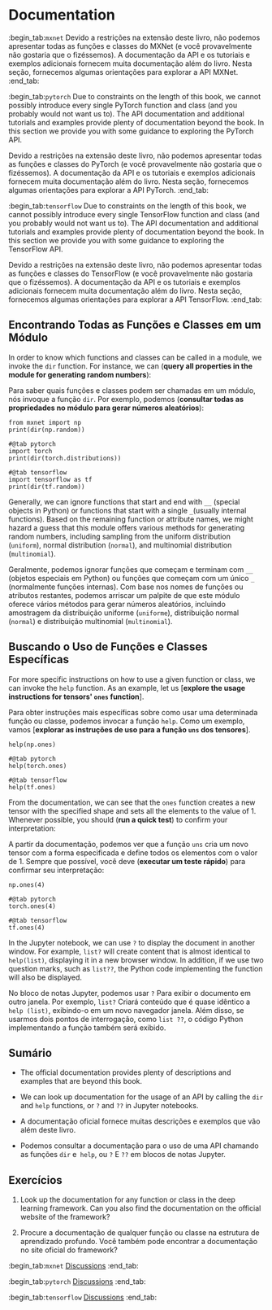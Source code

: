 # Documentation
:begin_tab:`mxnet`
Devido a restrições na extensão deste livro, não podemos apresentar todas as funções e classes do MXNet (e você provavelmente não gostaria que o fizéssemos). A documentação da API e os tutoriais e exemplos adicionais fornecem muita documentação além do livro. Nesta seção, fornecemos algumas orientações para explorar a API MXNet.
:end_tab:

:begin_tab:`pytorch`
Due to constraints on the length of this book, we cannot possibly introduce every single PyTorch function and class (and you probably would not want us to). The API documentation and additional tutorials and examples provide plenty of documentation beyond the book. In this section we provide you with some guidance to exploring the PyTorch API.

Devido a restrições na extensão deste livro, não podemos apresentar todas as funções e classes do PyTorch (e você provavelmente não gostaria que o fizéssemos). A documentação da API e os tutoriais e exemplos adicionais fornecem muita documentação além do livro. Nesta seção, fornecemos algumas orientações para explorar a API PyTorch.
:end_tab:

:begin_tab:`tensorflow`
Due to constraints on the length of this book, we cannot possibly introduce every single TensorFlow function and class (and you probably would not want us to). The API documentation and additional tutorials and examples provide plenty of documentation beyond the book. In this section we provide you with some guidance to exploring the TensorFlow API.

Devido a restrições na extensão deste livro, não podemos apresentar todas as funções e classes do TensorFlow (e você provavelmente não gostaria que o fizéssemos). A documentação da API e os tutoriais e exemplos adicionais fornecem muita documentação além do livro. Nesta seção, fornecemos algumas orientações para explorar a API TensorFlow.
:end_tab:


## Encontrando Todas as Funções e Classes em um Módulo

In order to know which functions and classes can be called in a module, we
invoke the `dir` function. For instance, we can (**query all properties in the
module for generating random numbers**):

Para saber quais funções e classes podem ser chamadas em um módulo, nós
invoque a função `dir`. Por exemplo, podemos (**consultar todas as propriedades no
módulo para gerar números aleatórios**):

```{.python .input  n=1}
from mxnet import np
print(dir(np.random))
```

```{.python .input  n=1}
#@tab pytorch
import torch
print(dir(torch.distributions))
```

```{.python .input  n=1}
#@tab tensorflow
import tensorflow as tf
print(dir(tf.random))
```

Generally, we can ignore functions that start and end with `__` (special objects in Python) or functions that start with a single `_`(usually internal functions). Based on the remaining function or attribute names, we might hazard a guess that this module offers various methods for generating random numbers, including sampling from the uniform distribution (`uniform`), normal distribution (`normal`), and multinomial distribution  (`multinomial`).

Geralmente, podemos ignorar funções que começam e terminam com `__` (objetos especiais em Python) ou funções que começam com um único `_` (normalmente funções internas). Com base nos nomes de funções ou atributos restantes, podemos arriscar um palpite de que este módulo oferece vários métodos para gerar números aleatórios, incluindo amostragem da distribuição uniforme (`uniforme`), distribuição normal (`normal`) e distribuição multinomial (`multinomial`).

## Buscando o Uso de Funções e Classes Específicas

For more specific instructions on how to use a given function or class, we can invoke the  `help` function. As an example, let us [**explore the usage instructions for tensors' `ones` function**].

Para obter instruções mais específicas sobre como usar uma determinada função ou classe, podemos invocar a função `help`. Como um exemplo, vamos [**explorar as instruções de uso para a função `uns` dos tensores**].

```{.python .input}
help(np.ones)
```

```{.python .input}
#@tab pytorch
help(torch.ones)
```

```{.python .input}
#@tab tensorflow
help(tf.ones)
```

From the documentation, we can see that the `ones` function creates a new tensor with the specified shape and sets all the elements to the value of 1. Whenever possible, you should (**run a quick test**) to confirm your interpretation:

A partir da documentação, podemos ver que a função `uns` cria um novo tensor com a forma especificada e define todos os elementos com o valor de 1. Sempre que possível, você deve (**executar um teste rápido**) para confirmar seu interpretação:

```{.python .input}
np.ones(4)
```

```{.python .input}
#@tab pytorch
torch.ones(4)
```

```{.python .input}
#@tab tensorflow
tf.ones(4)
```

In the Jupyter notebook, we can use `?` to display the document in another
window. For example, `list?` will create content that is almost
identical to `help(list)`, displaying it in a new browser
window. In addition, if we use two question marks, such as
`list??`, the Python code implementing the function will also be
displayed.

No bloco de notas Jupyter, podemos usar `?` Para exibir o documento em outro
janela. Por exemplo, `list?` Criará conteúdo que é quase
idêntico a `help (list)`, exibindo-o em um novo navegador
janela. Além disso, se usarmos dois pontos de interrogação, como
`list ??`, o código Python implementando a função também será
exibido.


## Sumário

* The official documentation provides plenty of descriptions and examples that are beyond this book.
* We can look up documentation for the usage of an API by calling the `dir` and `help` functions, or `?` and `??` in Jupyter notebooks.

* A documentação oficial fornece muitas descrições e exemplos que vão além deste livro.
* Podemos consultar a documentação para o uso de uma API chamando as funções `dir` e` help`, ou `?` E `??` em blocos de notas Jupyter.

## Exercícios

1. Look up the documentation for any function or class in the deep learning framework. Can you also find the documentation on the official website of the framework?

1. Procure a documentação de qualquer função ou classe na estrutura de aprendizado profundo. Você também pode encontrar a documentação no site oficial do framework?


:begin_tab:`mxnet`
[Discussions](https://discuss.d2l.ai/t/38)
:end_tab:

:begin_tab:`pytorch`
[Discussions](https://discuss.d2l.ai/t/39)
:end_tab:

:begin_tab:`tensorflow`
[Discussions](https://discuss.d2l.ai/t/199)
:end_tab:
<!--stackedit_data:
eyJoaXN0b3J5IjpbLTk2ODU4MDY3Nl19
-->